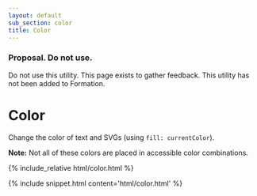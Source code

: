 ```yaml
---
layout: default
sub_section: color
title: Color
---
```


<div class="usa-alert usa-alert-error vads-u-margin-top--0 vads-u-margin-bottom--3">
  <div class="usa-alert-body">
    <h3 class="usa-alert-heading">Proposal. Do not use.</h3>
    <p>Do not use this utility. This page exists to gather feedback. This utility has not been added to Formation.</p>
  </div>
</div>

# Color

<div class="va-introtext">
Change the color of text and SVGs (using <code>fill: currentColor</code>).
</div>

**Note:** Not all of these colors are placed in accessible color combinations.

<div class="site-c-showcase">
{% include_relative html/color.html %}
</div>

{% include snippet.html content='html/color.html' %}

